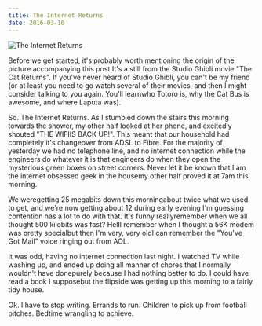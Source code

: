 ```yaml
---
title: The Internet Returns
date: 2016-03-10
---
```


![The Internet Returns](https://source.unsplash.com/LuQ2ex5HY3c/1600x900)

Before we get started, it's probably worth mentioning the origin of the picture accompanying this post.It's a still from the Studio Ghibli movie "The Cat Returns". If you've never heard of Studio Ghibli, you can't be my friend (or at least you need to go watch several of their movies, and then I might consider talking to you again. You'll learnwho Totoro is, why the Cat Bus is awesome, and where Laputa was).

So. The Internet Returns. As I stumbled down the stairs this morning towards the shower, my other half looked at her phone, and excitedly shouted "THE WIFIIS BACK UP!". This meant that our household had completely it's changeover from ADSL to Fibre. For the majority of yesterday we had no telephone line, and no internet connection while the engineers do whatever it is that engineers do when they open the mysterious green boxes on street corners. Never let it be known that I am the internet obsessed geek in the housemy other half proved it at 7am this morning.

We weregetting 25 megabits down this morningabout twice what we used to get, and we're now getting about 12 during early evening I'm guessing contention has a lot to do with that. It's funny reallyremember when we all thought 500 kilobits was fast? HellI remember when I thought a 56K modem was pretty specialbut then I'm very, very oldI can remember the "You've Got Mail" voice ringing out from AOL.

It was odd, having no internet connection last night. I watched TV while washing up, and ended up doing all manner of chores that I normally wouldn't have donepurely because I had nothing better to do. I could have read a book I supposebut the flipside was getting up this morning to a fairly tidy house.

Ok. I have to stop writing. Errands to run. Children to pick up from football pitches. Bedtime wrangling to achieve.